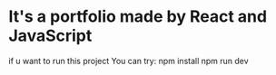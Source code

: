 # It's a portfolio made by React and JavaScript

if u want to run this project
You can try:
npm install
npm run dev